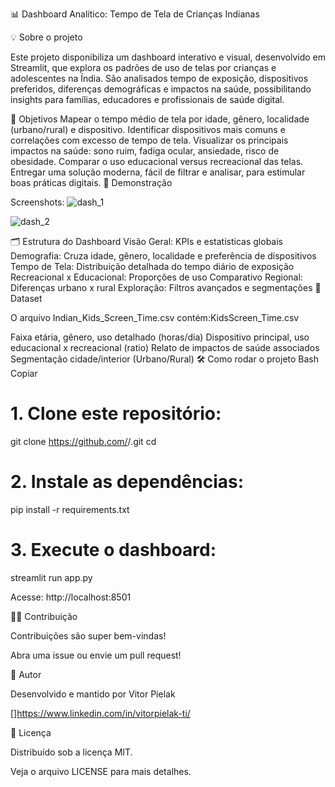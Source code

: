 📊 Dashboard Analítico: Tempo de Tela de Crianças Indianas

💡 Sobre o projeto

Este projeto disponibiliza um dashboard interativo e visual, desenvolvido em Streamlit, que explora os padrões de uso de telas por crianças e adolescentes na Índia. São analisados tempo de exposição, dispositivos preferidos, diferenças demográficas e impactos na saúde, possibilitando insights para famílias, educadores e profissionais de saúde digital.

🎯 Objetivos
Mapear o tempo médio de tela por idade, gênero, localidade (urbano/rural) e dispositivo.
Identificar dispositivos mais comuns e correlações com excesso de tempo de tela.
Visualizar os principais impactos na saúde: sono ruim, fadiga ocular, ansiedade, risco de obesidade.
Comparar o uso educacional versus recreacional das telas.
Entregar uma solução moderna, fácil de filtrar e analisar, para estimular boas práticas digitais.
🚀 Demonstração

Screenshots:
![dash_1](https://github.com/user-attachments/assets/2a1e6852-2ed4-4ba0-89b1-10ad6357f844)


![dash_2](https://github.com/user-attachments/assets/b44cae39-e6c3-4c03-b89e-f427100e679f)




🗂 Estrutura do Dashboard
Visão Geral: KPIs e estatísticas globais
Demografia: Cruza idade, gênero, localidade e preferência de dispositivos
Tempo de Tela: Distribuição detalhada do tempo diário de exposição
Recreacional x Educacional: Proporções de uso
Comparativo Regional: Diferenças urbano x rural
Exploração: Filtros avançados e segmentações
💾 Dataset

O arquivo Indian_Kids_Screen_Time.csv contém:KidsScreen_Time.csv

Faixa etária, gênero, uso detalhado (horas/dia)
Dispositivo principal, uso educacional x recreacional (ratio)
Relato de impactos de saúde associados
Segmentação cidade/interior (Urbano/Rural)
🛠 Como rodar o projeto
Bash
Copiar
# 1. Clone este repositório:
git clone https://github.com/<SEU-USUARIO>/<NOME-REPOSITORIO>.git
cd <NOME-REPOSITORIO>

# 2. Instale as dependências:
pip install -r requirements.txt

# 3. Execute o dashboard:
streamlit run app.py


Acesse: http://localhost:8501

👨‍💻 Contribuição

Contribuições são super bem-vindas!

Abra uma issue ou envie um pull request!

👤 Autor

Desenvolvido e mantido por Vitor Pielak

[]https://www.linkedin.com/in/vitorpielak-ti/

📄 Licença

Distribuído sob a licença MIT.

Veja o arquivo LICENSE para mais detalhes.

